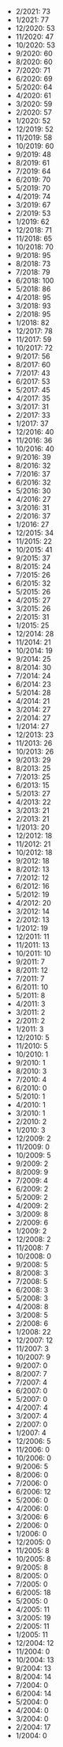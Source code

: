 *  2/2021: 73
*  1/2021: 77
*  12/2020: 53
*  11/2020: 47
*  10/2020: 53
*  9/2020: 60
*  8/2020: 60
*  7/2020: 71
*  6/2020: 69
*  5/2020: 64
*  4/2020: 61
*  3/2020: 59
*  2/2020: 57
*  1/2020: 52
*  12/2019: 52
*  11/2019: 58
*  10/2019: 60
*  9/2019: 48
*  8/2019: 61
*  7/2019: 64
*  6/2019: 70
*  5/2019: 70
*  4/2019: 74
*  3/2019: 67
*  2/2019: 53
*  1/2019: 62
*  12/2018: 71
*  11/2018: 65
*  10/2018: 70
*  9/2018: 95
*  8/2018: 73
*  7/2018: 79
*  6/2018: 100
*  5/2018: 86
*  4/2018: 95
*  3/2018: 93
*  2/2018: 95
*  1/2018: 82
*  12/2017: 78
*  11/2017: 59
*  10/2017: 72
*  9/2017: 56
*  8/2017: 60
*  7/2017: 43
*  6/2017: 53
*  5/2017: 45
*  4/2017: 35
*  3/2017: 31
*  2/2017: 33
*  1/2017: 37
*  12/2016: 40
*  11/2016: 36
*  10/2016: 40
*  9/2016: 39
*  8/2016: 32
*  7/2016: 37
*  6/2016: 32
*  5/2016: 30
*  4/2016: 27
*  3/2016: 31
*  2/2016: 37
*  1/2016: 27
*  12/2015: 34
*  11/2015: 22
*  10/2015: 41
*  9/2015: 37
*  8/2015: 24
*  7/2015: 26
*  6/2015: 32
*  5/2015: 26
*  4/2015: 27
*  3/2015: 26
*  2/2015: 31
*  1/2015: 25
*  12/2014: 28
*  11/2014: 21
*  10/2014: 19
*  9/2014: 25
*  8/2014: 30
*  7/2014: 24
*  6/2014: 23
*  5/2014: 28
*  4/2014: 21
*  3/2014: 27
*  2/2014: 27
*  1/2014: 27
*  12/2013: 23
*  11/2013: 26
*  10/2013: 26
*  9/2013: 29
*  8/2013: 25
*  7/2013: 25
*  6/2013: 15
*  5/2013: 27
*  4/2013: 22
*  3/2013: 21
*  2/2013: 21
*  1/2013: 20
*  12/2012: 18
*  11/2012: 21
*  10/2012: 18
*  9/2012: 18
*  8/2012: 13
*  7/2012: 12
*  6/2012: 16
*  5/2012: 19
*  4/2012: 20
*  3/2012: 14
*  2/2012: 13
*  1/2012: 19
*  12/2011: 11
*  11/2011: 13
*  10/2011: 10
*  9/2011: 7
*  8/2011: 12
*  7/2011: 7
*  6/2011: 10
*  5/2011: 8
*  4/2011: 3
*  3/2011: 2
*  2/2011: 2
*  1/2011: 3
*  12/2010: 5
*  11/2010: 5
*  10/2010: 1
*  9/2010: 1
*  8/2010: 3
*  7/2010: 4
*  6/2010: 0
*  5/2010: 1
*  4/2010: 1
*  3/2010: 1
*  2/2010: 2
*  1/2010: 3
*  12/2009: 2
*  11/2009: 0
*  10/2009: 5
*  9/2009: 2
*  8/2009: 9
*  7/2009: 4
*  6/2009: 2
*  5/2009: 2
*  4/2009: 2
*  3/2009: 8
*  2/2009: 6
*  1/2009: 2
*  12/2008: 2
*  11/2008: 7
*  10/2008: 0
*  9/2008: 5
*  8/2008: 3
*  7/2008: 5
*  6/2008: 3
*  5/2008: 3
*  4/2008: 8
*  3/2008: 5
*  2/2008: 6
*  1/2008: 22
*  12/2007: 12
*  11/2007: 3
*  10/2007: 9
*  9/2007: 0
*  8/2007: 7
*  7/2007: 4
*  6/2007: 0
*  5/2007: 0
*  4/2007: 4
*  3/2007: 4
*  2/2007: 0
*  1/2007: 4
*  12/2006: 5
*  11/2006: 0
*  10/2006: 0
*  9/2006: 5
*  8/2006: 0
*  7/2006: 0
*  6/2006: 12
*  5/2006: 0
*  4/2006: 0
*  3/2006: 6
*  2/2006: 0
*  1/2006: 0
*  12/2005: 0
*  11/2005: 8
*  10/2005: 8
*  9/2005: 8
*  8/2005: 0
*  7/2005: 0
*  6/2005: 18
*  5/2005: 0
*  4/2005: 11
*  3/2005: 19
*  2/2005: 11
*  1/2005: 11
*  12/2004: 12
*  11/2004: 0
*  10/2004: 13
*  9/2004: 13
*  8/2004: 14
*  7/2004: 0
*  6/2004: 14
*  5/2004: 0
*  4/2004: 0
*  3/2004: 0
*  2/2004: 17
*  1/2004: 0
